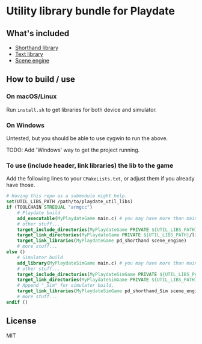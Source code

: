 # Utility library bundle for Playdate

## What's included

* [Shorthand library](pd_shorthand/README.md)
* [Text library](pd_text/README.md)
* [Scene engine](scene_engine/README.md)

## How to build / use

### On macOS/Linux

Run `install.sh` to get libraries for both device and simulator.

### On Windows

Untested, but you should be able to use cygwin to run the above.

TODO: Add 'Windows' way to get the project running.

### To use (include header, link libraries) the lib to the game

Add the following lines to your `CMakeLists.txt`, or adjust them if you already have those.

```cmake
# Having this repo as a submodule might help.
set(UTIL_LIBS_PATH /path/to/playdate_util_libs)
if (TOOLCHAIN STREQUAL "armgcc")
    # Playdate build
    add_executable(MyPlaydateGame main.c) # you may have more than main.c
    # other stuff...
    target_include_directories(MyPlaydateGame PRIVATE ${UTIL_LIBS_PATH}/include)
    target_link_directories(MyPlaydateGame PRIVATE ${UTIL_LIBS_PATH}/lib)
    target_link_libraries(MyPlaydateGame pd_shorthand scene_engine)
    # more stuff...
else ()
    # Simulator build
    add_library(MyPlaydateSimGame main.c) # you may have more than main.c
    # other stuff...
    target_include_directories(MyPlaydateSimGame PRIVATE ${UTIL_LIBS_PATH}/include)
    target_link_directories(MyPlaydateSimGame PRIVATE ${UTIL_LIBS_PATH}/lib)
    # Append "_Sim" for simulator build.
    target_link_libraries(MyPlaydateSimGame pd_shorthand_Sim scene_engine_Sim)
    # more stuff...
endif ()
```

## License

MIT
